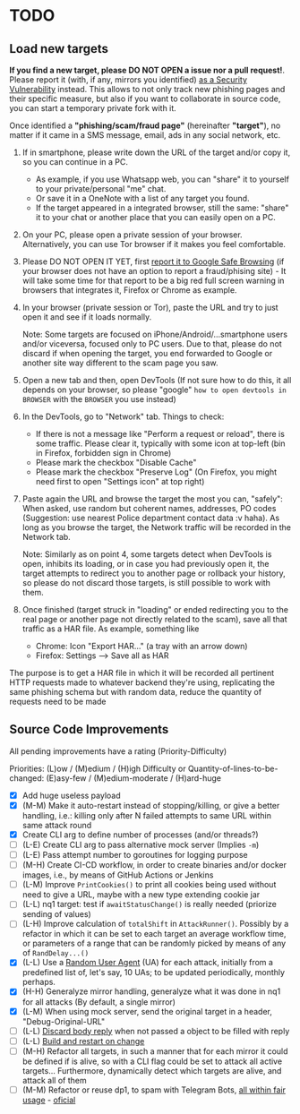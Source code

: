 # TODO

## Load new targets

**If you find a new target, please DO NOT OPEN a issue nor a pull request!**. Please report it (with, if any, mirrors you identified)
[as a Security Vulnerability](https://docs.github.com/en/code-security/security-advisories/guidance-on-reporting-and-writing-information-about-vulnerabilities/privately-reporting-a-security-vulnerability#privately-reporting-a-security-vulnerability) instead. This allows to not only track new phishing pages and their  specific measure, but also if you want to collaborate in source code, you can start a temporary private fork with it.

Once identified a **"phishing/scam/fraud page"** (hereinafter **"target"**), no matter if it came in a SMS message, email, ads in any social network, etc.

1. If in smartphone, please write down the URL of the target and/or copy it, so you can continue in a PC.
   - As example, if you use Whatsapp web, you can "share" it to yourself to your private/personal "me" chat.
   - Or save it in a OneNote with a list of any target you found.
   - If the target appeared in a integrated browser, still the same: "share" it to your chat or another place that you can easily open on a PC.
2. On your PC, please open a private session of your browser. Alternatively, you can use Tor browser if it makes you feel comfortable.
3. Please DO NOT OPEN IT YET, first [report it to Google Safe Browsing](https://safebrowsing.google.com/safebrowsing/report_phish/) (if your browser does not have an option to report a fraud/phising site) - It will take some time for that report to be a big red full screen warning in browsers that integrates it, Firefox or Chrome as example.
4. In your browser (private session or Tor), paste the URL and try to just open it and see if it loads normally.

   Note: Some targets are focused on iPhone/Android/...smartphone users and/or viceversa, focused only to PC users. Due to that, please do not discard if when opening the target, you end forwarded to Google or another site way different to the scam page you saw.

5. Open a new tab and then, open DevTools (If not sure how to do this, it all depends on your browser, so please "google" `how to open devtools in BROWSER` with the `BROWSER` you use instead)
6. In the DevTools, go to "Network" tab. Things to check:
   - If there is not a message like "Perform a request or reload", there is some traffic. Please clear it, typically with some icon at top-left (bin in Firefox, forbidden sign in Chrome)
   - Please mark the checkbox "Disable Cache"
   - Please mark the checkbox "Preserve Log" (On Firefox, you might need first to open "Settings icon" at top right)
7. Paste again the URL and browse the target the most you can, "safely": When asked, use random but coherent names, addresses, PO codes (Suggestion: use nearest Police department contact data :v haha). As long as you browse the target, the Network traffic will be recorded in the Network tab.

   Note: Similarly as on point 4, some targets detect when DevTools is open, inhibits its loading, or in case you had previously open it, the target attempts to redirect you to another page or rollback your history, so please do not discard those targets, is still possible to work with them.

8. Once finished (target struck in "loading" or ended redirecting you to the real page or another page not directly related to the scam), save all that traffic as a HAR file. As example, something like
   - Chrome: Icon "Export HAR..." (a tray with an arrow down)
   - Firefox: Settings --> Save all as HAR

The purpose is to get a HAR file in which it will be recorded all pertinent HTTP requests made to whatever backend they're using, replicating the same phishing schema but with random data, reduce the quantity of requests need to be made

## Source Code Improvements

All pending improvements have a rating (Priority-Difficulty)

Priorities: (L)ow / (M)edium / (H)igh
Difficulty or Quantity-of-lines-to-be-changed: (E)asy-few / (M)edium-moderate / (H)ard-huge

- [x] Add huge useless payload
- [x] (M-M) Make it auto-restart instead of stopping/killing, or give a better handling, i.e.: killing only after N failed attempts to same URL within same attack round
- [x] Create CLI arg to define number of processes (and/or threads?)
- [ ] (L-E) Create CLI arg to pass alternative mock server (Implies `-m`)
- [ ] (L-E) Pass attempt number to goroutines for logging purpose
- [ ] (M-H) Create CI-CD workflow, in order to create binaries and/or docker images, i.e., by means of GitHub Actions or Jenkins
- [ ] (L-M) Improve `PrintCookies()` to print all cookies being used without need to give a URL, maybe with a new type extending cookie jar
- [ ] (L-L) nq1 target: test if `awaitStatusChange()` is really needed (priorize sending of values)
- [ ] (L-H) Improve calculation of `totalShift` in `AttackRunner()`. Possibly by a refactor in which it can be set to each target an average workflow time, or parameters of a range that can be randomly picked by means of any of `RandDelay...()`
- [x] (L-L) Use a [Random User Agent](https://iplogger.org/useragents/) (UA) for each attack, initially from a predefined list of, let's say, 10 UAs; to be updated periodically, monthly perhaps.
- [x] (H-H) Generalyze mirror handling, generalyze what it was done in nq1 for all attacks (By default, a single mirror)
- [x] (L-M) When using mock server, send the original target in a header, "Debug-Original-URL"
- [ ] (L-L) [Discard body reply](https://www.google.com/search?q=golang+http+client+%22discard+OR+drop%22+reply+body) when not passed a object to be filled with reply
- [ ] (L-L) [Build and restart on change](https://www.reddit.com/r/golang/comments/6yap3o/how_do_you_rebuildrestart_your_app_on_file_changes/)
- [ ] (M-H) Refactor all targets, in such a manner that for each mirror it could be defined if is alive, so with a CLI flag could be set to attack all active targets... Furthermore, dynamically detect which targets are alive, and attack all of them
- [ ] (M-M) Refactor or reuse dp1, to spam with Telegram Bots, [all within fair usage](https://rollout.com/integration-guides/telegram-bot-api/api-essentials) - [oficial](https://core.telegram.org/bots/faq#my-bot-is-hitting-limits-how-do-i-avoid-this)
